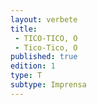 ```yaml
---
layout: verbete
title:
 - TICO-TICO, O
 - Tico-Tico, O
published: true
edition: 1  
type: T
subtype: Imprensa
---
```


